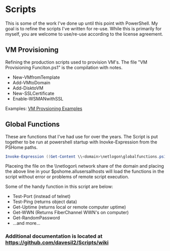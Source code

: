 # Scripts
This is some of the work I've done up until this point with PowerShell.  My goal is to refine the scripts I've written for re-use.  While this is primarily for myself, you are welcome to use/re-use according to the license agreement.

## VM Provisioning
Refining the production scripts used to provision VM's.  The file "VM Provisioning Funciton.ps1" is the compilation with notes.

* New-VMfromTemplate
* Add-VMtoDomain
* Add-DisktoVM
* New-SSLCertificate
* Enable-WSMANwithSSL

Examples: [VM Provsioning Examples](https://github.com/davesil2/Scripts/wiki/vm-provisoning-examples)

## Global Functions
These are functions that I've had use for over the years.  The Script is put together to be run at powershell startup with Inovke-Expression from the PSHome paths.

```Powershell
Invoke-Expression ((Get-Content \\<domain>\netlogon\globalfunctions.ps1) -join [environment]::newline)
```

Placeing the file on the \\<domain>\netlogon\ network share of the domain and placing the above line in your $pshome.allusersallhosts will load the functions in the script without error or problems of remote script execution.

Some of the handy function in this script are below:

* Test-Port (instead of telnet)
* Test-Ping (returns object data)
* Get-Uptime (returns local or remote computer uptime)
* Get-WWN (Returns FiberChannel WWN's on computer)
* Get-RandomPassword
* ...and more...

### Additional documentation is located at https://github.com/davesil2/Scripts/wiki
